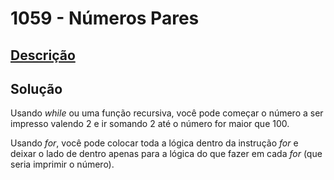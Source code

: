 # 1059 - Números Pares

## [Descrição](https://www.beecrowd.com.br/judge/pt/problems/view/1059)

## Solução

Usando _while_ ou uma função recursiva, você pode começar o número a ser impresso valendo $2$ e ir somando $2$ até o número for maior que $100$.

Usando _for_, você pode colocar toda a lógica dentro da instrução _for_ e deixar o lado de dentro apenas para a lógica do que fazer em cada _for_ (que seria imprimir o número).